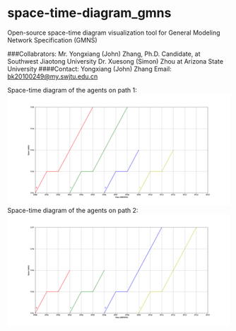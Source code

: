 # space-time-diagram_gmns
Open-source space-time diagram visualization tool for General Modeling Network Specification (GMNS) 

###Collabrators: 
Mr. Yongxiang (John) Zhang, Ph.D. Candidate, at Southwest Jiaotong University
Dr. Xuesong (Simon) Zhou at Arizona State University
####Contact: Yongxiang (John) Zhang
Email: bk20100249@my.swjtu.edu.cn


Space-time diagram of the agents on path 1:
![output](docs/images/Figure_5.png)
Space-time diagram of the agents on path 2:
![output](docs/images/Figure_6.png)
